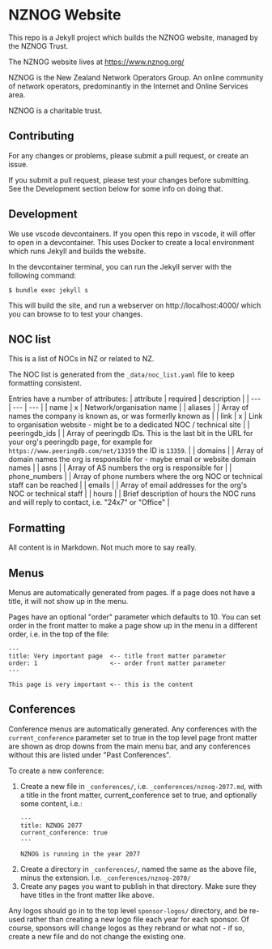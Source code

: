 # NZNOG Website

This repo is a Jekyll project which builds the NZNOG website, managed by the NZNOG Trust.

The NZNOG website lives at https://www.nznog.org/

NZNOG is the New Zealand Network Operators Group. An online community of network operators, predominantly in the Internet and Online Services area.

NZNOG is a charitable trust.

## Contributing

For any changes or problems, please submit a pull request, or create an issue.

If you submit a pull request, please test your changes before submitting. See the Development section below for some info on doing that.

## Development

We use vscode devcontainers. If you open this repo in vscode, it will offer to open in a devcontainer. This uses Docker to create a local environment which runs Jekyll and builds the website.

In the devcontainer terminal, you can run the Jekyll server with the following command:
```
$ bundle exec jekyll s
```

This will build the site, and run a webserver on http://localhost:4000/ which you can browse to to test your changes.

## NOC list

This is a list of NOCs in NZ or related to NZ.

The NOC list is generated from the `_data/noc_list.yaml` file to keep formatting consistent.

Entries have a number of attributes:
| attribute | required | description |
| --- | --- | --- |
| name | x | Network/organisation name |
| aliases | | Array of names the company is known as, or was formerlly known as |
| link | x | Link to organisation website - might be to a dedicated NOC / technical site |
| peeringdb_ids | | Array of peeringdb IDs. This is the last bit in the URL for your org's peeringdb page, for example for `https://www.peeringdb.com/net/13359` the ID is `13359`. |
| domains | | Array of domain names the org is responsible for - maybe email or website domain names |
| asns | | Array of AS numbers the org is responsible for |
| phone_numbers | | Array of phone numbers where the org NOC or technical staff can be reached |
| emails | | Array of email addresses for the org's NOC or technical staff |
| hours | | Brief description of hours the NOC runs and will reply to contact, i.e. "24x7" or "Office" |

## Formatting

All content is in Markdown. Not much more to say really.

## Menus

Menus are automatically generated from pages. If a page does not have a title, it will not show up in the menu.

Pages have an optional "order" parameter which defaults to 10. You can set order in the front matter to make a page show up in the menu in a different order, i.e. in the top of the file:
```
---
title: Very important page  <-- title front matter parameter
order: 1                    <-- order front matter parameter
---

This page is very important <-- this is the content
```

## Conferences

Conference menus are automatically generated. Any conferences with the `current_conference` parameter set to true in the top level page front matter are shown as drop downs from the main menu bar, and any conferences without this are listed under "Past Conferences".

To create a new conference:
1) Create a new file in `_conferences/`, i.e. `_conferences/nznog-2077.md`, with a title in the front matter, current_conference set to true, and optionally some content, i.e.:
   ```
   ---
   title: NZNOG 2077
   current_conference: true
   ---

   NZNOG is running in the year 2077
   ```
2) Create a directory in `_conferences/`, named the same as the above file, minus the extension. I.e. `_conferences/nznog-2070/`
3) Create any pages you want to publish in that directory. Make sure they have titles in the front matter like above.

Any logos should go in to the top level `sponsor-logos/` directory, and be re-used rather than creating a new logo file each year for each sponsor. Of course, sponsors will change logos as they rebrand or what not - if so, create a new file and do not change the existing one.
